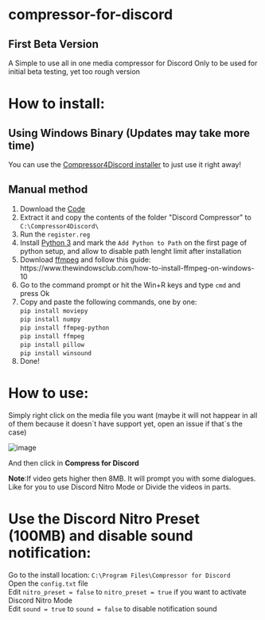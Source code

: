 # compressor-for-discord
<h2><b>First Beta Version</b></h2>
 A Simple to use all in one media compressor for Discord
 Only to be used for initial beta testing, yet too rough version
 
 <h1>How to install:</h1>
 <h2>Using Windows Binary (Updates may take more time)</h3>
 You can use the <a href="https://github.com/SuperX-dev/compressor-for-discord/releases/download/V0.1.2/compressor4discord-win64.exe">Compressor4Discord installer</a> to just use it right away!
 <h2>Manual method</h2>
 <ol>
 <li>Download the <a href="https://github.com/SuperX-dev/compressor-for-discord/archive/refs/heads/beta_0.1.zip">Code</a></li>
 <li>Extract it and copy the contents of the folder "Discord Compressor" to <code>C:\Compressor4Discord\</code></li>
 <li>Run the <code>register.reg</code></li>
   <li>Install <a href="https://www.python.org/downloads/">Python 3</a> and mark the <code>Add Python to Path</code> on the first page of python setup, and allow to disable path lenght limit after installation </li>
<li>Download <a href="https://github.com/GyanD/codexffmpeg/releases/download/2021-09-30-git-3ee4502753/ffmpeg-2021-09-30-git-3ee4502753-full_build.zip">ffmpeg</a> and follow this guide: https://www.thewindowsclub.com/how-to-install-ffmpeg-on-windows-10</li>
  <li>Go to the command prompt or hit the Win+R keys and type <code>cmd</code> and press Ok</li>
 <li>Copy and paste the following commands, one by one:<br>
  <code>pip install moviepy</code><br>
  <code>pip install numpy</code><br>
  <code>pip install ffmpeg-python</code><br>
  <code>pip install ffmpeg</code><br>
   <code>pip install pillow</code><br>
  <code>pip install winsound</code>
     <li>Done!</li>
     </ol>
     
<h1>How to use:</h1>
     
   Simply right click on the media file you want (maybe it will not happear in all of them because it doesn´t have support yet, open an issue if that´s the case)
   
   ![image](https://user-images.githubusercontent.com/74361788/135717584-e9b3490f-fe26-4ffb-9ca5-e044c0cc0b3b.png)
     
   And then click in <b>Compress for Discord</b>
   
   <b>Note</b>:If video gets higher then 8MB. It will prompt you with some dialogues. Like for you to use Discord Nitro Mode or Divide the videos in parts.
   
<h1>Use the Discord Nitro Preset (100MB) and disable sound notification:</h1>
  Go to the install location: <code>C:\Program Files\Compressor for Discord</code><br>
  Open the <code>config.txt</code> file<br>
  Edit <code>nitro_preset = false</code> to <code>nitro_preset = true</code> if you want to activate Discord Nitro Mode
  <br>Edit <code>sound = true</code> to <code>sound = false</code> to disable notification sound
 
